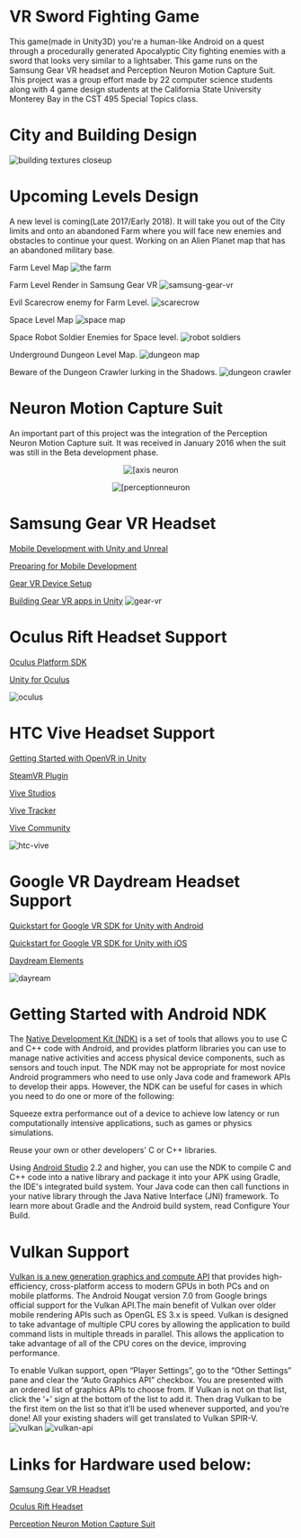 # VR Sword Fighting Game

This game(made in Unity3D) you're a human-like Android on a quest through a procedurally generated Apocalyptic City fighting enemies with a sword that looks very similar to a lightsaber. This game runs on the Samsung Gear VR headset and Perception Neuron Motion Capture Suit. This project was a group effort made by 22 computer science students along with 4 game design students at the California State University Monterey Bay in the CST 495 Special Topics class. 

# City and Building Design
![building textures closeup](https://user-images.githubusercontent.com/18353476/28497537-b679d07c-6f3e-11e7-9dca-4825d375939a.PNG)

# Upcoming Levels Design
A new level is coming(Late 2017/Early 2018). It will take you out of the City limits and onto an abandoned Farm where you will face new enemies and obstacles to continue your quest. Working on an Alien Planet map that has an abandoned military base.

Farm Level Map
![the farm](https://user-images.githubusercontent.com/18353476/30253492-42d3a5b6-963b-11e7-879a-6bc96ce6e624.png)

Farm Level Render in Samsung Gear VR
![samsung-gear-vr](https://user-images.githubusercontent.com/18353476/33344251-31a313cc-d43d-11e7-85fd-ad685b1bfea3.jpg)

Evil Scarecrow enemy for Farm Level.
![scarecrow](https://user-images.githubusercontent.com/18353476/31050828-e4c8bb92-a60b-11e7-8d97-320a996e4fba.PNG)

Space Level Map
![space map](https://user-images.githubusercontent.com/18353476/30890957-ef755c32-a2e4-11e7-8168-8bf67e25bd0e.gif)

Space Robot Soldier Enemies for Space level.
![robot soldiers](https://user-images.githubusercontent.com/18353476/31050830-e62d15be-a60b-11e7-8b64-8254a73e9936.gif)

Underground Dungeon Level Map.
![dungeon map](https://user-images.githubusercontent.com/18353476/31050848-8e21b7de-a60c-11e7-8a1b-213af0bf1f11.gif)

Beware of the Dungeon Crawler lurking in the Shadows.
![dungeon crawler](https://user-images.githubusercontent.com/18353476/31381435-5b4546b4-ad69-11e7-8576-157888a1d512.gif)

# Neuron Motion Capture Suit
An important part of this project was the integration of the Perception Neuron Motion Capture suit. It was received in January 2016 when the suit was still in the Beta development phase.

<p align="center">
  <img alt="[axis neuron" src="https://user-images.githubusercontent.com/18353476/27672565-a9dd312a-5c50-11e7-974d-5609f9cd3b0c.png">
</p>

<p align="center">
  <img alt="[perceptionneuron" src="https://user-images.githubusercontent.com/18353476/27672571-b08bed9a-5c50-11e7-9daf-cff544e88a36.jpg">
</p>

# Samsung Gear VR Headset
[Mobile Development with Unity and Unreal](https://developer.oculus.com/documentation/mobilesdk/latest/concepts/mobile-game-engine/#mobile-game-engine)

[Preparing for Mobile Development](https://developer.oculus.com/documentation/unity/latest/concepts/unity-mobileprep/)

[Gear VR Device Setup](https://developer.oculus.com/documentation/mobilesdk/latest/concepts/mobile-device-setup/)

[Building Gear VR apps in Unity](https://developer.oculus.com/documentation/unity/latest/concepts/unity-build-android/#unity-build-android-store)
![gear-vr](https://user-images.githubusercontent.com/18353476/28398251-27e2fe5e-6cbb-11e7-9d5a-7ecd3d154f4f.jpg)

# Oculus Rift Headset Support
[Oculus Platform SDK](https://developer.oculus.com/downloads/package/oculus-platform-sdk/)

[Unity for Oculus](https://docs.unity3d.com/Manual/VRDevices-Oculus.html)

![oculus](https://user-images.githubusercontent.com/18353476/38968671-5f74dcc2-4341-11e8-9f4e-37a31a6a205d.png)

# HTC Vive Headset Support
[Getting Started with OpenVR in Unity](https://docs.unity3d.com/Manual/VRDevices-OpenVR.html)

[SteamVR Plugin](https://assetstore.unity.com/packages/templates/systems/steamvr-plugin-32647)

[Vive Studios](https://developer.vive.com/us/vive-studios/)

[Vive Tracker](https://developer.vive.com/us/vive-tracker-for-developer/)

[Vive Community](https://community.viveport.com/)

![htc-vive](https://user-images.githubusercontent.com/18353476/39963101-3a2e5f36-5617-11e8-96d9-cfdc5e1dcafe.png)

# Google VR Daydream Headset Support

[Quickstart for Google VR SDK for Unity with Android](https://developers.google.com/vr/develop/unity/get-started-android)

[Quickstart for Google VR SDK for Unity with iOS](https://developers.google.com/vr/develop/unity/get-started-ios)

[Daydream Elements](https://developers.google.com/vr/elements/overview)

![dayream](https://user-images.githubusercontent.com/18353476/39077312-d340360e-44b5-11e8-81e8-a96bb163ad8f.png)


# Getting Started with Android NDK
The [Native Development Kit (NDK)](https://developer.android.com/ndk/guides/index.html) is a set of tools that allows you to use C and C++ code with Android, and provides platform libraries you can use to manage native activities and access physical device components, such as sensors and touch input. The NDK may not be appropriate for most novice Android programmers who need to use only Java code and framework APIs to develop their apps. However, the NDK can be useful for cases in which you need to do one or more of the following:

  Squeeze extra performance out of a device to achieve low latency or run computationally intensive applications, such as games or  physics simulations.

  Reuse your own or other developers' C or C++ libraries.

Using [Android Studio](https://developer.android.com/studio/index.html) 2.2 and higher, you can use the NDK to compile C and C++ code into a native library and package it into your APK using Gradle, the IDE's integrated build system. Your Java code can then call functions in your native library through the Java Native Interface (JNI) framework. To learn more about Gradle and the Android build system, read Configure Your Build.

# Vulkan Support 
[Vulkan is a new generation graphics and compute API](https://www.lunarg.com/vulkan-sdk/) that provides high-efficiency, cross-platform access to modern GPUs in both PCs and on mobile platforms. The Android Nougat version 7.0 from Google brings official support for the Vulkan API.The main benefit of Vulkan over older mobile rendering APIs such as OpenGL ES 3.x is speed. Vulkan is designed to take advantage of multiple CPU cores by allowing the application to build command lists in multiple threads in parallel. This allows the application to take advantage of all of the CPU cores on the device, improving performance.

To enable Vulkan support, open “Player Settings”, go to the “Other Settings” pane and clear the “Auto Graphics API” checkbox. You are presented with an ordered list of graphics APIs to choose from. If Vulkan is not on that list, click the ‘+’ sign at the bottom of the list to add it. Then drag Vulkan to be the first item on the list so that it’ll be used whenever supported, and you’re done! All your existing shaders will get translated to Vulkan SPIR-V.
![vulkan](https://user-images.githubusercontent.com/18353476/28993201-7543d586-7965-11e7-8e9c-f93b7079e2bf.PNG)
![vulkan-api](https://user-images.githubusercontent.com/18353476/38407514-a6187e80-392e-11e8-8c8c-802782a39d0c.png)

# Links for Hardware used below:

[Samsung Gear VR Headset](https://www.oculus.com/gear-vr/)

[Oculus Rift Headset](https://www.oculus.com/rift/) 

[Perception Neuron Motion Capture Suit](https://neuronmocap.com/products-fullwidth?field_category_value=PN)
